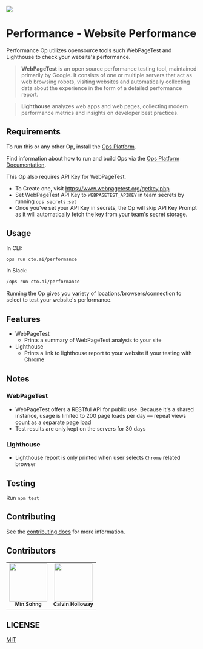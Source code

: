 ![](https://cto.ai/static/oss-banner.png)

# Performance - Website Performance

Performance Op utilizes opensource tools such WebPageTest and Lighthouse to check your website's performance.

> **WebPageTest** is an open source performance testing tool, maintained primarily by Google. It consists of one or multiple servers that act as web browsing robots, visiting websites and automatically collecting data about the experience in the form of a detailed performance report.


> **Lighthouse** analyzes web apps and web pages, collecting modern performance metrics and insights on developer best practices.

## Requirements

To run this or any other Op, install the [Ops Platform](https://cto.ai/platform).

Find information about how to run and build Ops via the [Ops Platform Documentation](https://cto.ai/docs/overview).

This Op also requires API Key for WebPageTest.

- To Create one, visit <https://www.webpagetest.org/getkey.php>
- Set WebPageTest API Key to `WEBPAGETEST_APIKEY` in team secrets by running `ops secrets:set`
- Once you've set your API Key in secrets, the Op will skip API Key Prompt as it will automatically fetch the key from your team's secret storage.

## Usage

In CLI:

```sh
ops run cto.ai/performance
```

In Slack:

```sh
/ops run cto.ai/performance
```

Running the Op gives you variety of locations/browsers/connection to select to test your website's performance.

## Features

- WebPageTest
  - Prints a summary of WebPageTest analysis to your site
- Lighthouse
  - Prints a link to lighthouse report to your website if your testing with Chrome

## Notes

### WebPageTest

- WebPageTest offers a RESTful API for public use. Because it's a shared instance, usage is limited to 200 page loads per day — repeat views count as a separate page load
- Test results are only kept on the servers for 30 days

### Lighthouse

- Lighthouse report is only printed when user selects `Chrome` related browser

## Testing

Run `npm test`

## Contributing

See the [contributing docs](CONTRIBUTING.md) for more information.

## Contributors

<table>
  <tr>
    <td align="center"><a href="https://github.com/minsohng"><img src="https://avatars3.githubusercontent.com/u/19717602?v=4" width="100px;" alt=""/><br /><sub><b>Min Sohng</b></sub></a><br/></td>
    <td align="center"><a href="https://github.com/CalHoll"><img src="https://avatars3.githubusercontent.com/u/21090765?s=400&v=4" width="100px;" alt=""/><br /><sub><b>Calvin Holloway</b></sub></a><br/></td>
  </tr>
</table>

## LICENSE

[MIT](LICENSE.txt)
